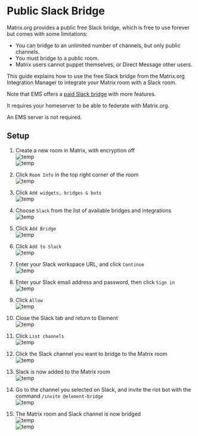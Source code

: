 # Public Slack Bridge

Matrix.org provides a public free Slack bridge, which is free to use forever but comes with some limitations:

- You can bridge to an unlimited number of channels, but only public channels.
- You must bridge to a public room.
- Matrix users cannot puppet themselves, or Direct Message other users.

This guide explains how to use the free Slack bridge from the Matrix.org Integration Manager to integrate your Matrix room with a Slack room.

Note that EMS offers a [paid Slack bridge](./ems-Slack-Bridge.md) with more features.

It requires your homeserver to be able to federate with Matrix.org.

An EMS server is not required.

## Setup

1. Create a new room in Matrix, with encryption off  
![temp](/images/Screen%20Shot%202020-10-27%20at%2011.12.35%20AM.png)  
![temp](/images/Screen%20Shot%202020-10-27%20at%2011.12.48%20AM.png)

1. Click `Room Info` in the top right corner of the room  
![temp](/images/Screen%20Shot%202020-10-27%20at%2011.13.57%20AM.png)

1. Click `Add widgets, bridges & bots`  
![temp](/images/Screen%20Shot%202020-10-27%20at%2011.14.55%20AM.png)

1. Choose `Slack` from the list of available bridges and integrations  
![temp](/images/Screen%20Shot%202020-10-27%20at%2011.15.37%20AM.png)

1. Click `Add Bridge`  
![temp](/images/Screen%20Shot%202020-10-27%20at%2011.16.21%20AM.png)

1. Click `Add to Slack`  
![temp](/images/Screen%20Shot%202020-10-27%20at%2011.17.07%20AM.png)

1. Enter your Slack workspace URL, and click `Continue`  
![temp](/images/Screen%20Shot%202020-10-27%20at%2011.18.22%20AM.png)

1. Enter your Slack email address and password, then click `Sign in`  
![temp](/images/Screen%20Shot%202020-10-27%20at%2011.19.10%20AM.png)

1. Click `Allow`  
![temp](/images/Screen%20Shot%202020-10-27%20at%2011.21.07%20AM.png)

1. Close the Slack tab and return to Element  
![temp](/images/Screen%20Shot%202020-10-27%20at%2011.21.48%20AM.png)

1. Click `List channels`  
![temp](/images/Screen%20Shot%202020-10-27%20at%2011.23.00%20AM.png)

1. Click the Slack channel you want to bridge to the Matrix room  
![temp](/images/Screen%20Shot%202020-10-27%20at%2011.23.42%20AM.png)

1. Slack is now added to the Matrix room  
![temp](/images/Screen%20Shot%202020-10-27%20at%204.51.41%20PM.png)

1. Go to the channel you selected on Slack, and invite the riot bot with the command `/invite @element-bridge`  
![temp](/images/Screen%20Shot%202020-10-27%20at%204.56.16%20PM.png)

1. The Matrix room and Slack channel is now bridged  
![temp](/images/Screen%20Shot%202020-10-27%20at%204.57.34%20PM.png)  
![temp](/images/Screen%20Shot%202020-10-27%20at%204.57.48%20PM.png)
